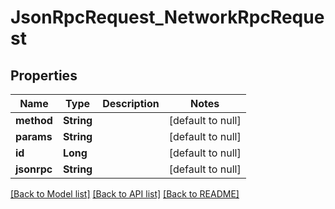 # JsonRpcRequest_NetworkRpcRequest

## Properties

| Name        | Type       | Description | Notes             |
| ----------- | ---------- | ----------- | ----------------- |
| **method**  | **String** |             | [default to null] |
| **params**  | **String** |             | [default to null] |
| **id**      | **Long**   |             | [default to null] |
| **jsonrpc** | **String** |             | [default to null] |

[[Back to Model list]](../README.md#documentation-for-models) [[Back to API list]](../README.md#documentation-for-api-endpoints) [[Back to README]](../README.md)
